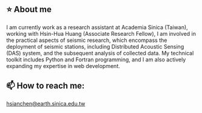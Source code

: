 ## :star: About me

I am currently work as a research assistant at Academia Sinica (Taiwan), working with Hsin-Hua Huang (Associate Research Fellow), I am involved in the practical aspects of seismic research, which encompass the deployment of seismic stations, including Distributed Acoustic Sensing (DAS) system, and the subsequent analysis of collected data. My technical toolkit includes Python and Fortran programming, and I am also actively expanding my expertise in web development.

## 📫 How to reach me:

hsianchen@earth.sinica.edu.tw

<!--
**hsian-coding/hsian-coding** is a ✨ _special_ ✨ repository because its `README.md` (this file) appears on your GitHub profile.

Here are some ideas to get you started:

- 🔭 I’m currently working on ...
- 🌱 I’m currently learning ...
- 👯 I’m looking to collaborate on ...
- 🤔 I’m looking for help with ...
- 💬 Ask me about ...
- 📫 How to reach me: ...
- 😄 Pronouns: ...
- ⚡ Fun fact: ...
-->
